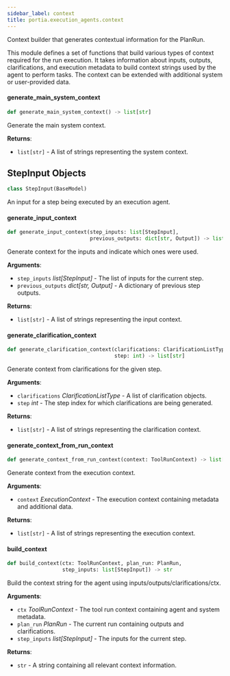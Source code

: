 ```yaml
---
sidebar_label: context
title: portia.execution_agents.context
---
```


Context builder that generates contextual information for the PlanRun.

This module defines a set of functions that build various types of context
required for the run execution. It takes information about inputs,
outputs, clarifications, and execution metadata to build context strings
used by the agent to perform tasks. The context can be extended with
additional system or user-provided data.

#### generate\_main\_system\_context

```python
def generate_main_system_context() -> list[str]
```

Generate the main system context.

**Returns**:

- `list[str]` - A list of strings representing the system context.

## StepInput Objects

```python
class StepInput(BaseModel)
```

An input for a step being executed by an execution agent.

#### generate\_input\_context

```python
def generate_input_context(step_inputs: list[StepInput],
                           previous_outputs: dict[str, Output]) -> list[str]
```

Generate context for the inputs and indicate which ones were used.

**Arguments**:

- `step_inputs` _list[StepInput]_ - The list of inputs for the current step.
- `previous_outputs` _dict[str, Output]_ - A dictionary of previous step outputs.
  

**Returns**:

- `list[str]` - A list of strings representing the input context.

#### generate\_clarification\_context

```python
def generate_clarification_context(clarifications: ClarificationListType,
                                   step: int) -> list[str]
```

Generate context from clarifications for the given step.

**Arguments**:

- `clarifications` _ClarificationListType_ - A list of clarification objects.
- `step` _int_ - The step index for which clarifications are being generated.
  

**Returns**:

- `list[str]` - A list of strings representing the clarification context.

#### generate\_context\_from\_run\_context

```python
def generate_context_from_run_context(context: ToolRunContext) -> list[str]
```

Generate context from the execution context.

**Arguments**:

- `context` _ExecutionContext_ - The execution context containing metadata and additional data.
  

**Returns**:

- `list[str]` - A list of strings representing the execution context.

#### build\_context

```python
def build_context(ctx: ToolRunContext, plan_run: PlanRun,
                  step_inputs: list[StepInput]) -> str
```

Build the context string for the agent using inputs/outputs/clarifications/ctx.

**Arguments**:

- `ctx` _ToolRunContext_ - The tool run context containing agent and system metadata.
- `plan_run` _PlanRun_ - The current run containing outputs and clarifications.
- `step_inputs` _list[StepInput]_ - The inputs for the current step.
  

**Returns**:

- `str` - A string containing all relevant context information.


